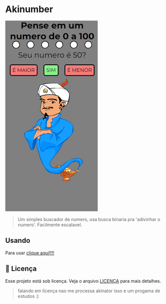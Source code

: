 # Akinumber

<img src="Screenshot.png" alt="print">

> Um simples buscador de numero, usa busca binaria pra 'adivinhar o numero'. Facilmente escalavel.

## Usando <Akinumber>

Para usar <Akinumber>   [clique aqui!!!!](https://vinipet.github.io/akinumber)

## 📝 Licença


Esse projeto está sob licença. Veja o arquivo [LICENÇA](LICENSE) para mais detalhes.

>falando em licença nao me processa akinator isso e um progama de estudos :)
